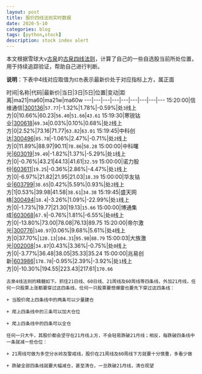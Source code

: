 ```yaml
---
layout: post
title: 股价四线法则实时数据
date: 2020-5-10
categories: blog
tags: [python,stock]
description: stock index alert
---
```



本文根据雪球大v[古泉](https://xueqiu.com/u/7148646888)的[古泉四线法则](https://xueqiu.com/7148646888/130498192)，计算了自己的一些自选股当前所处位置，用于持续追踪验证，帮助自己进行判断。

**说明**：下表中4线对应取值为`红色`表示最新价处于对应指标上方，属正面

时间|名称|代码|最新价|当日|3日|5日|位置|变动|距离|ma21|ma60|ma21w|ma60w
---|---|---|---|---|---|---|---|---
15:20:00|信维通信|[300136](https://xueqiu.com/S/SZ300136)|`57.77`|-1.32%|1.78%|-0.59%|处`3`线上方|0|10.66%|60.23|`56.40`|`51.66`|`43.61`
15:19:30|寒锐钴业|[300618](https://xueqiu.com/S/SZ300618)|`69.34`|0.03%|0.10%|0.68%|处`2`线上方|0|2.52%|73.16|71.77|`63.82`|`63.01`
15:19:45|中科创达|[300496](https://xueqiu.com/S/SZ300496)|`85.78`|-1.06%|2.47%|-0.71%|处`2`线上方|0|11.89%|88.97|90.11|`78.86`|`58.28`
15:00:00|中科曙光|[603019](https://xueqiu.com/S/SH603019)|`39.49`|-1.82%|1.37%|-5.29%|处`1`线上方|0|-0.76%|43.21|44.13|41.61|`32.59`
15:00:00|诺力股份|[603611](https://xueqiu.com/S/SH603611)|`19.25`|-0.36%|2.86%|-4.47%|处`1`线上方|0|-6.97%|21.82|21.95|21.03|`18.39`
15:00:00|华友钴业|[603799](https://xueqiu.com/S/SH603799)|`38.65`|0.42%|5.59%|0.93%|处`2`线上方|1|0.53%|39.98|41.58|`38.61`|`34.38`
15:19:45|盛天网络|[300494](https://xueqiu.com/S/SZ300494)|`18.4`|-3.26%|1.09%|-22.99%|处`1`线上方|0|-1.73%|19.77|21.30|19.13|`15.66`
15:00:00|博通集成|[603068](https://xueqiu.com/S/SH603068)|`67.9`|-0.76%|1.81%|-6.55%|处`0`线上方|0|-13.80%|73.00|78.08|76.13|89.75
15:20:00|帝尔激光|[300776](https://xueqiu.com/S/SZ300776)|`140.97`|0.06%|9.68%|5.61%|处`4`线上方|0|37.70%|`128.13`|`104.31`|`95.98`|`88.79`
15:00:03|大族激光|[002008](https://xueqiu.com/S/SZ002008)|`34.87`|0.43%|3.36%|-0.75%|处`0`线上方|0|-3.77%|36.48|38.05|35.33|35.24
15:00:00|兆易创新|[603986](https://xueqiu.com/S/SH603986)|`178.78`|-0.95%|2.39%|-3.92%|处`1`线上方|0|-10.30%|194.55|223.43|217.61|`170.66`

```
古泉4线法则的精髓如下。抓住21日线、60日线、21周线及60周线等四条线，外加21月线，任何一只股票上涨都要穿过这四条线，任何一只股票要想爆雷也要先下穿过这四条线：

+ 当股价爬上四条线中的两条可以少量建仓

+ 爬上四条线中的三条可以加大仓位

+ 爬上四条线中的四条可以全仓

任何一只大牛，其股价都会坚守在21月线上方，不会轻易跌破21月线；相反，每跌破四条线中一条就减一些仓位：

+ 21周线可做为多空分水岭及警戒线，股价在21周线及60周线下方就要十分慎重，多看少做

+ 跌破全部四条线就要大幅减仓，甚至清仓，一旦跌破21月线，清仓观望
```